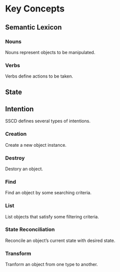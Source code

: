 # Key Concepts

## Semantic Lexicon

### Nouns

Nouns represent objects to be manipulated.

### Verbs

Verbs define actions to be taken.   

## State

## Intention
SSCD defines several types of intentions.

### Creation
Create a new object instance.

### Destroy
Destory an object. 

### Find
Find an object by some searching criteria. 

### List
List objects that satisfy some filtering criteria. 

### State Reconciliation
Reconcile an object’s current state with desired state. 

### Transform
Tranform an object from one type to another.

